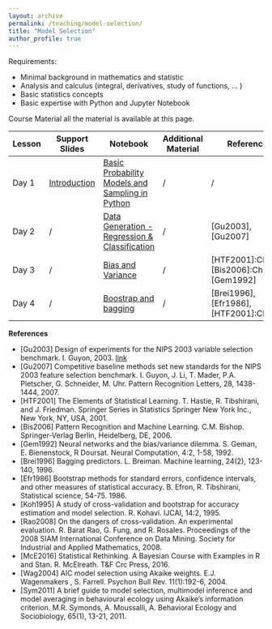 ```yaml
---
layout: archive
permalink: /teaching/model-selection/
title: "Model Selection"
author_profile: true
---
```


Requirements:
- Minimal background in mathematics and statistic
- Analysis and calculus (integral, derivatives, study of functions, … )
- Basic statistics concepts 
- Basic expertise with Python and Jupyter Notebook


Course Material all the material is available at this page.

|  Lesson           | Support Slides    | Notebook | Additional Material | References | 
| ----------------- | ----------------- | -------- | ----------- | ---------- | 
|Day 1 | [Introduction](https://marcolorenzi.github.io/material/Resampling/intro.pdf)           |  [Basic Probability Models and Sampling in Python](https://marcolorenzi.github.io/material/Resampling/Lesson1.ipynb)     |      /       |         /   |
|Day 2 | /          |  [Data Generation - Regression & Classification](https://marcolorenzi.github.io/material/Resampling/lesson2.ipynb)     |      /       |     [Gu2003], [Gu2007]   |
|Day 3| /            | [Bias and Variance](https://marcolorenzi.github.io/material/Resampling/lesson3.ipynb)  | / | [HTF2001]:Ch7, [Bis2006]:Ch1,Ch3, [Gem1992] |
|Day 4 |  / |   [Boostrap and bagging](https://marcolorenzi.github.io/material/Resampling/lesson4.ipynb) |  / | [Brei1996], [Efr1986], [HTF2001]:Ch7 |

**References**
      
- [Gu2003] Design of experiments for the NIPS 2003 variable selection benchmark.  I. Guyon, 2003. [link](http://clopinet.com/isabelle/Projects/NIPS2003/Slides/NIPS2003-Datasets.pdf)
- [Gu2007] Competitive baseline methods set new standards for the NIPS 2003 feature selection benchmark. I. Guyon, J. Li, T. Mader, P.A. Pletscher, G. Schneider, M. Uhr. Pattern Recognition Letters, 28, 1438-1444, 2007.
- [HTF2001] The Elements of Statistical Learning. T. Hastie, R. Tibshirani, and J. Friedman. Springer Series in Statistics Springer New York Inc., New York, NY, USA, 2001.
- [Bis2006] Pattern Recognition and Machine Learning. 	C.M. Bishop. Springer-Verlag Berlin, Heidelberg, DE, 2006.	
- [Gem1992] Neural networks and the bias/variance dilemma. 	S. Geman, E. Bienenstock, R Doursat. Neural Computation, 4:2, 1-58, 1992.
- [Brei1996] Bagging predictors. L. Breiman. Machine learning, 24(2), 123-140, 1996.
- [Efr1986]  Bootstrap methods for standard errors, confidence intervals, and other measures of statistical accuracy. B. Efron,  R. Tibshirani, Statistical science, 54-75. 1986.
- [Koh1995] A study of cross-validation and bootstrap for accuracy estimation and model selection. R. Kohavi. IJCAI, 14:2, 1995.
- [Rao2008] On the dangers of cross-validation. An experimental evaluation. R. Barat Rao, G. Fung, and R. Rosales. Proceedings of the 2008 SIAM International Conference on Data Mining. Society for Industrial and Applied Mathematics, 2008.
- [McE2016] Statistical Rethinking. A Bayesian Course with Examples in R and Stan. R. McElreath. T&F Crc Press, 2016.
- [Wag2004] AIC model selection using Akaike weights.</i> E.J. Wagenmakers , S. Farrell. Psychon Bull Rev. 11(1):192-6, 2004.
- [Sym2011]  A brief guide to model selection, multimodel inference and model averaging in behavioural ecology using Akaike’s information criterion. M.R. Symonds, A. Moussalli, A. Behavioral Ecology and Sociobiology, 65(1), 13-21, 2011. 

